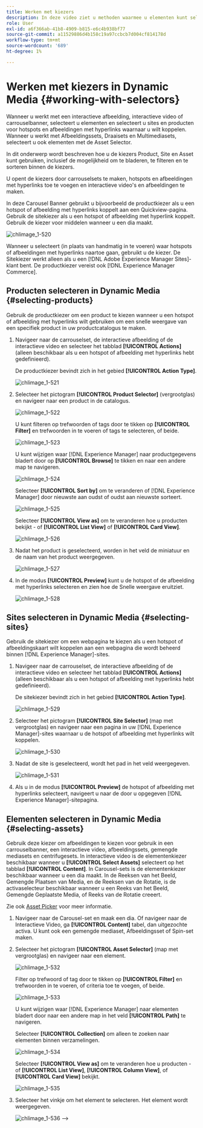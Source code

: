 ```yaml
---
title: Werken met kiezers
description: In deze video ziet u methoden waarmee u elementen kunt selecteren voor interactieve afbeeldingen, interactieve video's en carrouselbanners in Dynamic Media.
role: User
exl-id: a6f366ab-41b8-4909-b815-e6c4b938bf77
source-git-commit: a11529886d4b158c19a97ccbcb7d004cf814178d
workflow-type: tm+mt
source-wordcount: '689'
ht-degree: 1%

---
```


# Werken met kiezers in Dynamic Media {#working-with-selectors}

Wanneer u werkt met een interactieve afbeelding, interactieve video of carrouselbanner, selecteert u elementen en selecteert u sites en producten voor hotspots en afbeeldingen met hyperlinks waarnaar u wilt koppelen. Wanneer u werkt met Afbeeldingssets, Draaisets en Multimediasets, selecteert u ook elementen met de Asset Selector.

In dit onderwerp wordt beschreven hoe u de kiezers Product, Site en Asset kunt gebruiken, inclusief de mogelijkheid om te bladeren, te filteren en te sorteren binnen de kiezers.

U opent de kiezers door carrouselsets te maken, hotspots en afbeeldingen met hyperlinks toe te voegen en interactieve video&#39;s en afbeeldingen te maken.

In deze Carousel Banner gebruikt u bijvoorbeeld de productkiezer als u een hotspot of afbeelding met hyperlinks koppelt aan een Quickview-pagina. Gebruik de sitekiezer als u een hotspot of afbeelding met hyperlink koppelt. Gebruik de kiezer voor middelen wanneer u een dia maakt.

![chlimage_1-520](assets/chlimage_1-520.png)

Wanneer u selecteert (in plaats van handmatig in te voeren) waar hotspots of afbeeldingen met hyperlinks naartoe gaan, gebruikt u de kiezer. De Sitekiezer werkt alleen als u een [!DNL Adobe Experience Manager Sites]-klant bent. De productkiezer vereist ook [!DNL Experience Manager Commerce].

## Producten selecteren in Dynamic Media {#selecting-products}

Gebruik de productkiezer om een product te kiezen wanneer u een hotspot of afbeelding met hyperlinks wilt gebruiken om een snelle weergave van een specifiek product in uw productcatalogus te maken.

1. Navigeer naar de carrouselset, de interactieve afbeelding of de interactieve video en selecteer het tabblad **[!UICONTROL Actions]** (alleen beschikbaar als u een hotspot of afbeelding met hyperlinks hebt gedefinieerd).

   De productkiezer bevindt zich in het gebied **[!UICONTROL Action Type]**.

   ![chlimage_1-521](assets/chlimage_1-521.png)

1. Selecteer het pictogram **[!UICONTROL Product Selector]** (vergrootglas) en navigeer naar een product in de catalogus.

   ![chlimage_1-522](assets/chlimage_1-522.png)

   U kunt filteren op trefwoorden of tags door te tikken op **[!UICONTROL Filter]** en trefwoorden in te voeren of tags te selecteren, of beide.

   ![chlimage_1-523](assets/chlimage_1-523.png)

   U kunt wijzigen waar [!DNL Experience Manager] naar productgegevens bladert door op **[!UICONTROL Browse]** te tikken en naar een andere map te navigeren.

   ![chlimage_1-524](assets/chlimage_1-524.png)

   Selecteer **[!UICONTROL Sort by]** om te veranderen of [!DNL Experience Manager] door nieuwste aan oudst of oudst aan nieuwste sorteert.

   ![chlimage_1-525](assets/chlimage_1-525.png)

   Selecteer **[!UICONTROL View as]** om te veranderen hoe u producten bekijkt - of **[!UICONTROL List View]** of **[!UICONTROL Card View]**.

   ![chlimage_1-526](assets/chlimage_1-526.png)

1. Nadat het product is geselecteerd, worden in het veld de miniatuur en de naam van het product weergegeven.

   ![chlimage_1-527](assets/chlimage_1-527.png)

1. In de modus **[!UICONTROL Preview]** kunt u de hotspot of de afbeelding met hyperlinks selecteren en zien hoe de Snelle weergave eruitziet.

   ![chlimage_1-528](assets/chlimage_1-528.png)

## Sites selecteren in Dynamic Media {#selecting-sites}

Gebruik de sitekiezer om een webpagina te kiezen als u een hotspot of afbeeldingskaart wilt koppelen aan een webpagina die wordt beheerd binnen [!DNL Experience Manager]-sites.

1. Navigeer naar de carrouselset, de interactieve afbeelding of de interactieve video en selecteer het tabblad **[!UICONTROL Actions]** (alleen beschikbaar als u een hotspot of afbeelding met hyperlinks hebt gedefinieerd).

   De sitekiezer bevindt zich in het gebied **[!UICONTROL Action Type]**.

   ![chlimage_1-529](assets/chlimage_1-529.png)

1. Selecteer het pictogram **[!UICONTROL Site Selector]** (map met vergrootglas) en navigeer naar een pagina in uw [!DNL Experience Manager]-sites waarnaar u de hotspot of afbeelding met hyperlinks wilt koppelen.

   ![chlimage_1-530](assets/chlimage_1-530.png)

1. Nadat de site is geselecteerd, wordt het pad in het veld weergegeven.

   ![chlimage_1-531](assets/chlimage_1-531.png)

1. Als u in de modus **[!UICONTROL Preview]** de hotspot of afbeelding met hyperlinks selecteert, navigeert u naar de door u opgegeven [!DNL Experience Manager]-sitepagina.

## Elementen selecteren in Dynamic Media {#selecting-assets}

Gebruik deze kiezer om afbeeldingen te kiezen voor gebruik in een carrouselbanner, een interactieve video, afbeeldingssets, gemengde mediasets en centrifugesets. In interactieve video is de elementenkiezer beschikbaar wanneer u **[!UICONTROL Select Assets]** selecteert op het tabblad **[!UICONTROL Content]**. In Carousel-sets is de elementenkiezer beschikbaar wanneer u een dia maakt. In de Reeksen van het Beeld, Gemengde Plaatsen van Media, en de Reeksen van de Rotatie, is de activaselecteur beschikbaar wanneer u een Reeks van het Beeld, Gemengde Geplaatste Media, of Reeks van de Rotatie creeert.

Zie ook [Asset Picker](/help/assets/search-assets.md#asset-selector) voor meer informatie.

1. Navigeer naar de Carousel-set en maak een dia. Of navigeer naar de Interactieve Video, ga **[!UICONTROL Content]** tabel, dan uitgezochte activa. U kunt ook een gemengde mediaset, Afbeeldingsset of Spin-set maken.
1. Selecteer het pictogram **[!UICONTROL Asset Selector]** (map met vergrootglas) en navigeer naar een element.

   ![chlimage_1-532](assets/chlimage_1-532.png)

   Filter op trefwoord of tag door te tikken op **[!UICONTROL Filter]** en trefwoorden in te voeren, of criteria toe te voegen, of beide.

   ![chlimage_1-533](assets/chlimage_1-533.png)

   U kunt wijzigen waar [!DNL Experience Manager] naar elementen bladert door naar een andere map in het veld **[!UICONTROL Path]** te navigeren.

   Selecteer **[!UICONTROL Collection]** om alleen te zoeken naar elementen binnen verzamelingen.

   ![chlimage_1-534](assets/chlimage_1-534.png)

   Selecteer **[!UICONTROL View as]** om te veranderen hoe u producten - of **[!UICONTROL List View]**, **[!UICONTROL Column View]**, of **[!UICONTROL Card View]** bekijkt.

   ![chlimage_1-535](assets/chlimage_1-535.png)

1. Selecteer het vinkje om het element te selecteren. Het element wordt weergegeven.

   ![chlimage_1-536](assets/chlimage_1-536.png)
—>
